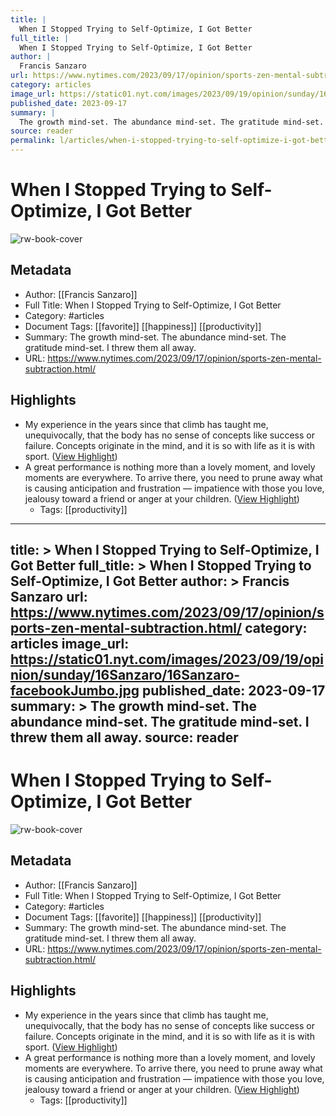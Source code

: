 ```yaml
---
title: |
  When I Stopped Trying to Self-Optimize, I Got Better
full_title: |
  When I Stopped Trying to Self-Optimize, I Got Better
author: |
  Francis Sanzaro
url: https://www.nytimes.com/2023/09/17/opinion/sports-zen-mental-subtraction.html/
category: articles
image_url: https://static01.nyt.com/images/2023/09/19/opinion/sunday/16Sanzaro/16Sanzaro-facebookJumbo.jpg
published_date: 2023-09-17
summary: |
  The growth mind-set. The abundance mind-set. The gratitude mind-set. I threw them all away.
source: reader
permalink: l/articles/when-i-stopped-trying-to-self-optimize-i-got-better
---
```

# When I Stopped Trying to Self-Optimize, I Got Better

![rw-book-cover](https://static01.nyt.com/images/2023/09/19/opinion/sunday/16Sanzaro/16Sanzaro-facebookJumbo.jpg)

## Metadata
- Author: [[Francis Sanzaro]]
- Full Title: When I Stopped Trying to Self-Optimize, I Got Better
- Category: #articles
- Document Tags: [[favorite]] [[happiness]] [[productivity]] 
- Summary: The growth mind-set. The abundance mind-set. The gratitude mind-set. I threw them all away.
- URL: https://www.nytimes.com/2023/09/17/opinion/sports-zen-mental-subtraction.html/

## Highlights
- My experience in the years since that climb has taught me, unequivocally, that the body has no sense of concepts like success or failure. Concepts originate in the mind, and it is so with life as it is with sport. ([View Highlight](https://read.readwise.io/read/01hcf27xg59qrrjkx2jwvm39e2))
- A great performance is nothing more than a lovely moment, and lovely moments are everywhere. To arrive there, you need to prune away what is causing anticipation and frustration — impatience with those you love, jealousy toward a friend or anger at your children. ([View Highlight](https://read.readwise.io/read/01hcf29bsq1tq4xfe5ebj3qxfj))
    - Tags: [[productivity]] 


---
title: >
  When I Stopped Trying to Self-Optimize, I Got Better
full_title: >
  When I Stopped Trying to Self-Optimize, I Got Better
author: >
  Francis Sanzaro
url: https://www.nytimes.com/2023/09/17/opinion/sports-zen-mental-subtraction.html/
category: articles
image_url: https://static01.nyt.com/images/2023/09/19/opinion/sunday/16Sanzaro/16Sanzaro-facebookJumbo.jpg
published_date: 2023-09-17
summary: >
  The growth mind-set. The abundance mind-set. The gratitude mind-set. I threw them all away.
source: reader
---
# When I Stopped Trying to Self-Optimize, I Got Better

![rw-book-cover](https://static01.nyt.com/images/2023/09/19/opinion/sunday/16Sanzaro/16Sanzaro-facebookJumbo.jpg)

## Metadata
- Author: [[Francis Sanzaro]]
- Full Title: When I Stopped Trying to Self-Optimize, I Got Better
- Category: #articles
- Document Tags: [[favorite]] [[happiness]] [[productivity]] 
- Summary: The growth mind-set. The abundance mind-set. The gratitude mind-set. I threw them all away.
- URL: https://www.nytimes.com/2023/09/17/opinion/sports-zen-mental-subtraction.html/

## Highlights
- My experience in the years since that climb has taught me, unequivocally, that the body has no sense of concepts like success or failure. Concepts originate in the mind, and it is so with life as it is with sport. ([View Highlight](https://read.readwise.io/read/01hcf27xg59qrrjkx2jwvm39e2))
- A great performance is nothing more than a lovely moment, and lovely moments are everywhere. To arrive there, you need to prune away what is causing anticipation and frustration — impatience with those you love, jealousy toward a friend or anger at your children. ([View Highlight](https://read.readwise.io/read/01hcf29bsq1tq4xfe5ebj3qxfj))
    - Tags: [[productivity]] 


